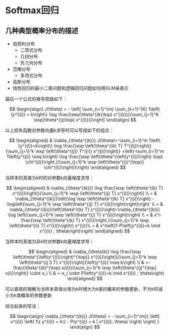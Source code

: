 # Softmax回归


##  几种典型概率分布的描述
- 伯努利分布
  - 二项式分布
  - 几何分布
  - 负几何分布 
- 范畴分布
  - 多项式分布
- 高斯分布
- 线性回归的最小二乘问题和逻辑回归问题如何用GLM来表示



最后一个公式的推导思路如下：

$$
\begin{align}
J(\theta) = - \left[ \sum_{i=1}^{m} \sum_{k=1}^{K}  1\left\{y^{(i)} = k\right\} \log \frac{\exp(\theta^{(k)\top} x^{(i)})}{\sum_{j=1}^K \exp(\theta^{(j)\top} x^{(i)})}\right]
\end{align}
$$

以上损失函数对参数向量k求导时可以写成如下的组合：

$$
\begin{aligned}
& \nabla_{\theta^{(k)}} J(\theta)=-\sum_{i=1}^m 1\left\{y^{(i)}=k\right\} \log \frac{\exp \left(\theta^{(k) T} T^{(i)}\right)}{\sum_{j=1}^k \exp \left(\theta^{(j)} T^{(i)} x^{(i)}\right)}  +\left(-\sum_{i=1}^m 1\left(y^{(i)} \neq k\right) \log \frac{\exp \left(\theta^{\left(y^{(i)}\right) \top} \chi^{(i)}\right.}{\sum_{j=1}^k \exp \left(\theta^{(j)^{\top}} \chi^{(i)}\right)}\right)
\end{aligned}
$$

当样本的真值为k时的对参数k向量梯度求导：

$$
\begin{aligned}
& \nabla_{\theta^{(k)}} \log \frac{\exp \left(\theta^{(k) T} x^{(i)}\right)}{\sum_{j=1}^k \exp \left(\theta^{(j) T} x^{(i)}\right)} \\
= & \nabla_{\theta^{(k)}}\left(\log \exp \left(\theta^{(k) T} x^{(i)}\right) -\log\left(\sum_{j=1}^k \exp \left(\theta^{(j) T} x^{(i)}\right)\right)\right. \\
= & \nabla_{\theta^{(k)}}\left(\theta^{(k) T} x^{(i)}\right)-\nabla_{\theta^{(k)}} \log \left(\sum_{j=1}^k \exp \left(\theta^{(j) T} x^{(i)}\right)\right) \\
= & x^i-\frac{\exp \left(\theta^{(k) T} x^{(i)})\right.}{\sum_{j=1}^k \exp \left(\theta^{(i) T} x^{(i)}\right)} x^{(i)}\\
= & x^i\left(1-P\left(y^{(i)}=k \mid x^{(i)} ; \theta\right)\right)
\end{aligned}
$$

当样本的真值为非k时对参数k向量梯度求导：

$$
\begin{aligned}
& \nabla_{\theta(k)} \log \frac{\exp \left(\theta^{\left(y^{(i)}\right)^{\top}} x^{(i)}\right)}{\sum_{j=1}^k \exp \left(\theta^{(j 3 T} x^{(i)}\right)}\left(y^{(i)} \neq k\right) \\
& =-\frac{\theta^{(k)^{\top} x(i)}}{\sum_{j=1}^k \exp \left(\theta^{(j)^{\top} x(i)}\right)} \cdot x_i \\
& =-x_i \cdot P\left(y^{(i)}=k \mid x^{(i)} ; \theta\right)
\end{aligned}
$$

可以直观的理解为当样本真值分类为k时增大为k类的概率的参数更新，不为k时减小为k类概率的参数更新

综合起来的写法：

$$
\begin{align}
\nabla_{\theta^{(k)}} J(\theta) = - \sum_{i=1}^{m}{ \left[ x^{(i)} \left( 1\{ y^{(i)} = k\}  - P(y^{(i)} = k | x^{(i)}; \theta) \right) \right]  }
\end{align}
$$